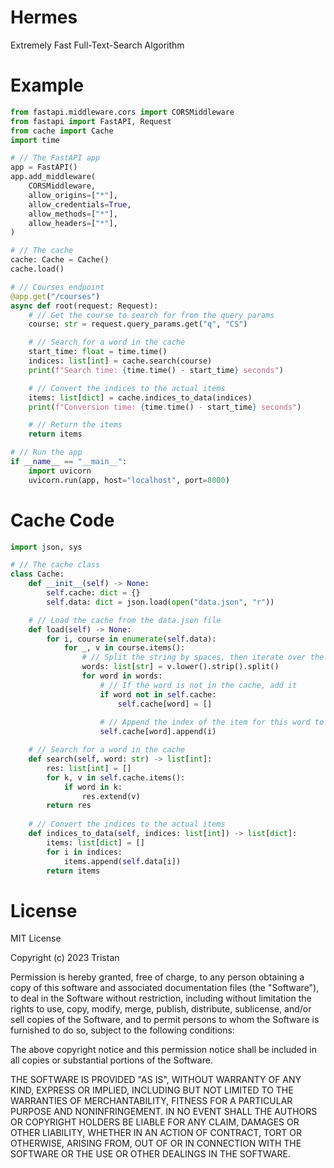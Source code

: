 # Hermes
Extremely Fast Full-Text-Search Algorithm

# Example
```py
from fastapi.middleware.cors import CORSMiddleware
from fastapi import FastAPI, Request
from cache import Cache
import time

# // The FastAPI app
app = FastAPI()
app.add_middleware(
    CORSMiddleware,
    allow_origins=["*"],
    allow_credentials=True,
    allow_methods=["*"],
    allow_headers=["*"],
)

# // The cache
cache: Cache = Cache()
cache.load()

# // Courses endpoint
@app.get("/courses")
async def root(request: Request):
    # // Get the course to search for from the query params
    course: str = request.query_params.get("q", "CS")

    # // Search for a word in the cache
    start_time: float = time.time()
    indices: list[int] = cache.search(course)
    print(f"Search time: {time.time() - start_time} seconds")

    # // Convert the indices to the actual items
    items: list[dict] = cache.indices_to_data(indices)
    print(f"Conversion time: {time.time() - start_time} seconds")

    # // Return the items
    return items

# // Run the app
if __name__ == "__main__":
    import uvicorn
    uvicorn.run(app, host="localhost", port=8000)
```

# Cache Code
```py
import json, sys

# // The cache class
class Cache:
    def __init__(self) -> None:
        self.cache: dict = {}
        self.data: dict = json.load(open("data.json", "r"))

    # // Load the cache from the data.json file
    def load(self) -> None:
        for i, course in enumerate(self.data):
            for _, v in course.items():
                # // Split the string by spaces, then iterate over the words
                words: list[str] = v.lower().strip().split()
                for word in words:
                    # // If the word is not in the cache, add it
                    if word not in self.cache:
                        self.cache[word] = []
                    
                    # // Append the index of the item for this word to the cache
                    self.cache[word].append(i)

    # // Search for a word in the cache
    def search(self, word: str) -> list[int]:
        res: list[int] = []
        for k, v in self.cache.items():
            if word in k:
                res.extend(v)
        return res
    
    # // Convert the indices to the actual items
    def indices_to_data(self, indices: list[int]) -> list[dict]:
        items: list[dict] = []
        for i in indices:
            items.append(self.data[i])
        return items
```

# License
MIT License

Copyright (c) 2023 Tristan

Permission is hereby granted, free of charge, to any person obtaining a copy
of this software and associated documentation files (the "Software"), to deal
in the Software without restriction, including without limitation the rights
to use, copy, modify, merge, publish, distribute, sublicense, and/or sell
copies of the Software, and to permit persons to whom the Software is
furnished to do so, subject to the following conditions:

The above copyright notice and this permission notice shall be included in all
copies or substantial portions of the Software.

THE SOFTWARE IS PROVIDED "AS IS", WITHOUT WARRANTY OF ANY KIND, EXPRESS OR
IMPLIED, INCLUDING BUT NOT LIMITED TO THE WARRANTIES OF MERCHANTABILITY,
FITNESS FOR A PARTICULAR PURPOSE AND NONINFRINGEMENT. IN NO EVENT SHALL THE
AUTHORS OR COPYRIGHT HOLDERS BE LIABLE FOR ANY CLAIM, DAMAGES OR OTHER
LIABILITY, WHETHER IN AN ACTION OF CONTRACT, TORT OR OTHERWISE, ARISING FROM,
OUT OF OR IN CONNECTION WITH THE SOFTWARE OR THE USE OR OTHER DEALINGS IN THE
SOFTWARE.
